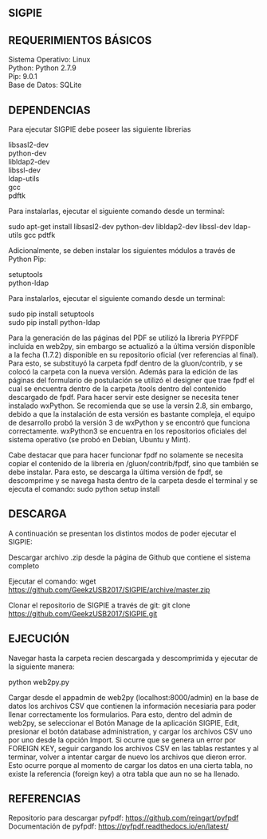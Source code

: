 ## SIGPIE

## REQUERIMIENTOS BÁSICOS

Sistema Operativo: Linux   
Python: Python 2.7.9  
Pip: 9.0.1  
Base de Datos: SQLite  


## DEPENDENCIAS

Para ejecutar SIGPIE debe poseer las siguiente librerias  

libsasl2-dev  
python-dev  
libldap2-dev  
libssl-dev  
ldap-utils  
gcc  
pdftk  


Para instalarlas, ejecutar el siguiente comando desde un terminal:  

sudo apt-get install libsasl2-dev python-dev libldap2-dev libssl-dev ldap-utils gcc pdtfk 

Adicionalmente, se deben instalar los siguientes módulos a través de Python Pip:  

setuptools  
python-ldap  

Para instalarlos, ejecutar el siguiente comando desde un terminal:  

sudo pip install setuptools  
sudo pip install python-ldap  

Para la generación de las páginas del PDF se utilizó la libreria PYFPDF incluida en web2py, sin embargo se actualizó a la última versión disponible a la fecha (1.7.2) disponible en su repositorio oficial (ver referencias al final). Para esto, se substituyó la carpeta fpdf dentro de la gluon/contrib, y se colocó la carpeta con la nueva versión. Además para la edición de las páginas del formulario de postulación se utilizó el designer que trae fpdf el cual se encuentra dentro de la carpeta /tools dentro del contenido descargado de fpdf. Para hacer servir este designer se necesita tener instalado wxPython. Se recomienda que se use la versin 2.8, sin embargo, debido a que la instalación de esta versión es bastante compleja, el equipo de desarrollo probó la versión 3 de wxPython y se encontró que funciona correctamente. wxPython3 se encuentra en los repositorios oficiales del sistema operativo (se probó en Debian, Ubuntu y Mint).   

Cabe destacar que para hacer funcionar fpdf no solamente se necesita copiar el contenido de la libreria en /gluon/contrib/fpdf, sino que también se debe instalar. Para esto, se descarga la última versión de fpdf, se descomprime y se navega hasta dentro de la carpeta desde el terminal y se ejecuta el comando: sudo python setup install  

## DESCARGA
A continuación se presentan los distintos modos de poder ejecutar  el SIGPIE:  

Descargar archivo .zip desde la página de Github que contiene el sistema completo  

Ejecutar el comando: wget https://github.com/GeekzUSB2017/SIGPIE/archive/master.zip  

Clonar el repositorio de SIGPIE a través de git: git clone https://github.com/GeekzUSB2017/SIGPIE.git  

## EJECUCIÓN  
Navegar hasta la carpeta recien descargada y descomprimida y ejecutar de la siguiente manera:

python web2py.py  

Cargar desde el appadmin de web2py (localhost:8000/admin) en la base de datos los archivos CSV que contienen la información necesiaria para poder llenar correctamente los formularios. Para esto, dentro del admin de web2py, se seleccionar el Botón Manage de la aplicación SIGPIE, Edit, presionar el botón database administration, y cargar los archivos CSV uno por uno desde la opción Import. Si ocurre que se genera un error por FOREIGN KEY, seguir cargando los archivos CSV en las tablas restantes y al terminar, volver a intentar cargar de nuevo los archivos que dieron error. Esto ocurre porque al momento de cargar los datos en una cierta tabla, no existe la referencia (foreign key) a otra tabla que aun no se ha llenado. 
## REFERENCIAS  
Repositorio para descargar pyfpdf: https://github.com/reingart/pyfpdf  
Documentación de pyfpdf: https://pyfpdf.readthedocs.io/en/latest/  
